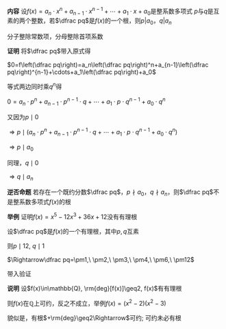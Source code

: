 **内容**
设$f(x)=a_n\cdot x^n+a_{n-1}\cdot x^{n-1}+\cdots+a_1\cdot x+a_0$是整系数多项式
$p$与$q$是互素的两个整数，若$\dfrac pq$是$f(x)$的一个根，则$p|a_0$，$q|a_n$

分子整除常数项，分母整除首项系数

**证明**
将$\dfrac pq$带入原式得

$0=f\left(\dfrac pq\right)=a_n\left(\dfrac pq\right)^n+a_{n-1}\left(\dfrac pq\right)^{n-1}+\cdots+a_1\left(\dfrac pq\right)+a_0$

等式两边同时乘$q^n$得

$0=a_n\cdot p^n+a_{n-1}\cdot p^{n-1}\cdot q+\cdots+a_1\cdot p\cdot q^{n-1}+a_0\cdot q^n$

又因为$p\mid 0$

$\Rightarrow p\mid (a_n\cdot p^n+a_{n-1}\cdot p^{n-1}\cdot q+\cdots+a_1\cdot p\cdot q^{n-1}+a_0\cdot q^n)$

$\Rightarrow p\mid a_0$

同理，$q\mid 0$

$\Rightarrow q\mid a_n$

**逆否命题**
若存在一个既约分数$\dfrac pq$，$p\nmid a_0$，$q\nmid a_n$，则$\dfrac pq$不是整系数多项式$f(x)$的根

**举例**
证明$f(x)=x^5-12x^3+36x+12$没有有理根

设$\dfrac pq$是$f(x)$的一个有理根，其中$p,q$互素

则$p\mid 12,\ q\mid 1$

$\Rightarrow\dfrac pq=\pm1,\ \pm2,\ \pm3,\ \pm4,\ \pm6,\ \pm12$

带入验证

**说明** 
设$f(x)\in\mathbb{Q}, \rm{deg}[f(x)]\geq2, f(x)$有有理根

则$f(x)$在$\mathbb{Q}$上可约，反之不成立，举例$f(x)=(x^2-2)(x^2-3)$

貌似是，有根$+\rm{deg}\geq2\Rightarrow$可约; 可约未必有根